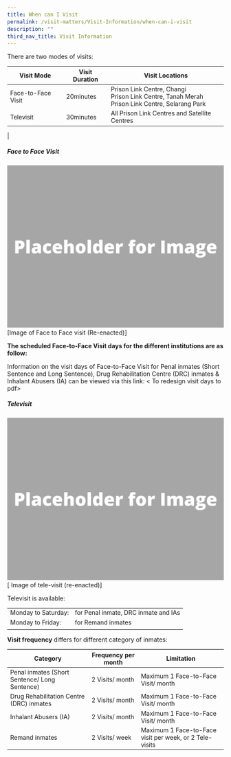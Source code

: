 ```yaml
---
title: When can I Visit
permalink: /visit-matters/Visit-Information/when-can-i-visit
description: ""
third_nav_title: Visit Information
---
```

There are two modes of visits:

|Visit Mode|Visit Duration |Visit Locations|
| -------- | -------- | -------- |
|Face-to-Face Visit|20minutes |Prison Link Centre, Changi<br>Prison Link Centre, Tanah Merah<br>Prison Link Centre, Selarang Park|
|Televisit |30minutes |All Prison Link Centres and Satellite Centres|
|

##### Face to Face Visit
![](/images/Placeholder%20for%20Image.png)
[Image of Face to Face visit (Re-enacted)]

**The scheduled Face-to-Face Visit days for the different institutions are as follow:**

Information on the visit days of Face-to-Face Visit for Penal inmates (Short Sentence and Long Sentence), Drug Rehabilitation Centre (DRC) inmates & Inhalant Abusers (IA) can be viewed via this link: < To redesign visit days to pdf>

##### Televisit<br>
![](/images/Placeholder%20for%20Image.png)
[ Image of tele-visit (re-enacted)]

Televisit is available:

| | | 
| -------- | -------- | 
|Monday to Saturday:|for Penal inmate, DRC inmate and IAs| 
|Monday to Friday:|for Remand inmates| 
| | | 

**Visit frequency** differs for different category of inmates:

| Category | Frequency per month|Limitation|
| -------- | -------- | -------- |
|Penal inmates (Short Sentence/ Long Sentence)|2 Visits/ month|Maximum 1 Face-to-Face Visit/ month|
|Drug Rehabilitation Centre (DRC) inmates|2 Visits/ month|Maximum 1 Face-to-Face Visit/ month|
|Inhalant Abusers (IA)|2 Visits/ month|Maximum 1 Face-to-Face Visit/ month|
|Remand inmates|2 Visits/ week|Maximum 1 Face-to-Face visit per week, or 2 Tele-visits|